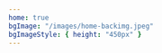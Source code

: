 ```yaml
---
home: true
bgImage: "/images/home-backimg.jpeg"
bgImageStyle: { height: "450px" }
---
```


<style>
  .hero{
  z-index: 0;
  color: #FFF
}
</style>
